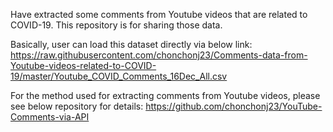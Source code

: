 Have extracted some comments from Youtube videos that are related to COVID-19. This repository is for sharing those data.


Basically, user can load this dataset directly via below link:
https://raw.githubusercontent.com/chonchonj23/Comments-data-from-Youtube-videos-related-to-COVID-19/master/Youtube_COVID_Comments_16Dec_All.csv



For the method used for extracting comments from Youtube videos, please see below repository for details:
https://github.com/chonchonj23/YouTube-Comments-via-API
